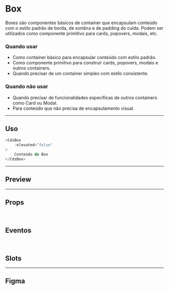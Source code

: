# Box

Boxes são componentes básicos de container que encapsulam conteúdo com o estilo padrão de borda, de sombra e de padding do cuida. Podem ser utilizados como componente primitivo para cards, popovers, modais, etc.

### Quando usar

- Como container básico para encapsular conteúdo com estilo padrão.
- Como componente primitivo para construir cards, popovers, modais e outros containers.
- Quando precisar de um container simples com estilo consistente.

### Quando não usar

- Quando precisar de funcionalidades específicas de outros containers como Card ou Modal.
- Para conteúdo que não precisa de encapsulamento visual.

---

## Uso

```js
<CdsBox
	:elevated="false"
>
	Conteúdo do Box
</CdsBox>
```

---

## Preview

<DemoContainer
	:component="CdsBox"
	:events="cdsBoxEvents"
/>

---

## Props

<APITable
	name="Box"
	section="props"
/>
<br />

## Eventos

<APITable
	name="Box"
	section="events"
/>
<br />

## Slots

<APITable
	name="Box"
	section="slots"
/>

---

## Figma

<FigmaFrame
	src="https://embed.figma.com/design/J5fTswomlHu7RXk1gwbUq6/Cuida?node-id=2040-370&embed-host=share"
/>

<script setup>
import { ref } from 'vue';
import CdsBox from '@/components/Box.vue';
import APITable from '../../docgen/APITable.vue';
import DemoContainer from '../../docgen/DemoContainer.vue';
import FigmaFrame from '../../docgen/FigmaFrame.vue';

const cdsBoxEvents = [];
</script>
